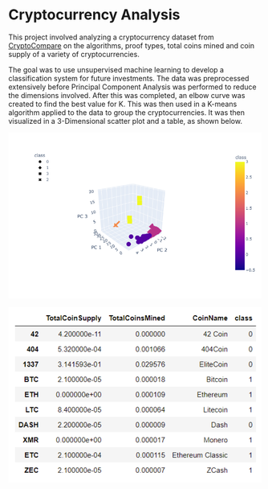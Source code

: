 # Cryptocurrency Analysis

This project involved analyzing a cryptocurrency dataset from [CryptoCompare](https://min-api.cryptocompare.com/data/all/coinlist) on the algorithms, proof types, total coins mined and coin supply of a variety of cryptocurrencies. 

The goal was to use unsupervised machine learning to develop a classification system for future investments. The data was preprocessed extensively before Principal Component Analysis was performed to reduce the dimensions involved. After this was completed, an elbow curve was created to find the best value for K. This was then used in a K-means algorithm applied to the data to group the cryptocurrencies. It was then visualized in a 3-Dimensional scatter plot and a table, as shown below.     

![plot](imgs/plot.png) 
	
![table](imgs/table.png) 	
